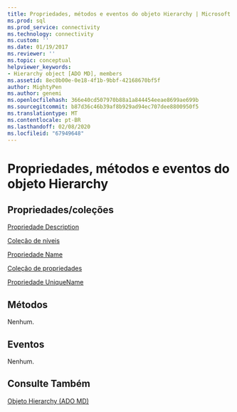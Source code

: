 ```yaml
---
title: Propriedades, métodos e eventos do objeto Hierarchy | Microsoft Docs
ms.prod: sql
ms.prod_service: connectivity
ms.technology: connectivity
ms.custom: ''
ms.date: 01/19/2017
ms.reviewer: ''
ms.topic: conceptual
helpviewer_keywords:
- Hierarchy object [ADO MD], members
ms.assetid: 8ec0b00e-0e18-4f1b-9bbf-42168670bf5f
author: MightyPen
ms.author: genemi
ms.openlocfilehash: 366e40cd507970b88a1a844454eeae8699ae699b
ms.sourcegitcommit: b87d36c46b39af8b929ad94ec707dee8800950f5
ms.translationtype: MT
ms.contentlocale: pt-BR
ms.lasthandoff: 02/08/2020
ms.locfileid: "67949648"
---
```

# <a name="hierarchy-object-properties-methods-and-events"></a>Propriedades, métodos e eventos do objeto Hierarchy
## <a name="propertiescollections"></a>Propriedades/coleções  
 [Propriedade Description](../../../ado/reference/ado-md-api/description-property-ado-md.md)  
  
 [Coleção de níveis](../../../ado/reference/ado-md-api/levels-collection-ado-md.md)  
  
 [Propriedade Name](../../../ado/reference/ado-md-api/name-property-ado-md.md)  
  
 [Coleção de propriedades](../../../ado/reference/ado-api/properties-collection-ado.md)  
  
 [Propriedade UniqueName](../../../ado/reference/ado-md-api/uniquename-property-ado-md.md)  
  
## <a name="methods"></a>Métodos  
 Nenhum.  
  
## <a name="events"></a>Eventos  
 Nenhum.  
  
## <a name="see-also"></a>Consulte Também  
 [Objeto Hierarchy (ADO MD)](../../../ado/reference/ado-md-api/hierarchy-object-ado-md.md)

